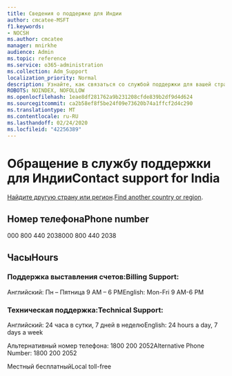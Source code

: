 ```yaml
---
title: Сведения о поддержке для Индии
author: cmcatee-MSFT
f1.keywords:
- NOCSH
ms.author: cmcatee
manager: mnirkhe
audience: Admin
ms.topic: reference
ms.service: o365-administration
ms.collection: Adm_Support
localization_priority: Normal
description: Узнайте, как связаться со службой поддержки для вашей страны или региона.
ROBOTS: NOINDEX, NOFOLLOW
ms.openlocfilehash: 1eae8df281762a9b231208cfde839b2df9d4d624
ms.sourcegitcommit: ca2b58ef8f5be24f09e73620b74a1ffcf2d4c290
ms.translationtype: MT
ms.contentlocale: ru-RU
ms.lasthandoff: 02/24/2020
ms.locfileid: "42256389"
---
```

# <a name="contact-support-for-india"></a><span data-ttu-id="f455b-103">Обращение в службу поддержки для Индии</span><span class="sxs-lookup"><span data-stu-id="f455b-103">Contact support for India</span></span>

<span data-ttu-id="f455b-104">[Найдите другую страну или регион](../contact-support-for-business-products.md).</span><span class="sxs-lookup"><span data-stu-id="f455b-104">[Find another country or region](../contact-support-for-business-products.md).</span></span>

## <a name="phone-number"></a><span data-ttu-id="f455b-105">Номер телефона</span><span class="sxs-lookup"><span data-stu-id="f455b-105">Phone number</span></span>
<span data-ttu-id="f455b-106">000 800 440 2038</span><span class="sxs-lookup"><span data-stu-id="f455b-106">000 800 440 2038</span></span>

## <a name="hours"></a><span data-ttu-id="f455b-107">Часы</span><span class="sxs-lookup"><span data-stu-id="f455b-107">Hours</span></span>
### <a name="billing-support"></a><span data-ttu-id="f455b-108">Поддержка выставления счетов:</span><span class="sxs-lookup"><span data-stu-id="f455b-108">Billing Support:</span></span>

<span data-ttu-id="f455b-109">Английский: Пн – Пятница 9 AM – 6 PM</span><span class="sxs-lookup"><span data-stu-id="f455b-109">English: Mon-Fri 9 AM-6 PM</span></span>

### <a name="technical-support"></a><span data-ttu-id="f455b-110">Техническая поддержка:</span><span class="sxs-lookup"><span data-stu-id="f455b-110">Technical Support:</span></span>

<span data-ttu-id="f455b-111">Английский: 24 часа в сутки, 7 дней в неделю</span><span class="sxs-lookup"><span data-stu-id="f455b-111">English: 24 hours a day, 7 days a week</span></span>

<span data-ttu-id="f455b-112">Альтернативный номер телефона: 1800 200 2052</span><span class="sxs-lookup"><span data-stu-id="f455b-112">Alternative Phone Number: 1800 200 2052</span></span>

<span data-ttu-id="f455b-113">Местный бесплатный</span><span class="sxs-lookup"><span data-stu-id="f455b-113">Local toll-free</span></span>